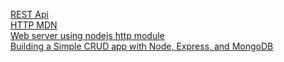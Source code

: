 [REST Api](https://www.smashingmagazine.com/2018/01/understanding-using-rest-api/)  
[HTTP MDN](https://developer.mozilla.org/en-US/docs/Web/HTTP)  
[Web server using nodejs http module](https://www.digitalocean.com/community/tutorials/how-to-create-a-web-server-in-node-js-with-the-http-module)  
[Building a Simple CRUD app with Node, Express, and MongoDB](https://zellwk.com/blog/crud-express-mongodb/)  

